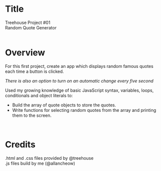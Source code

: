 
# Title
Treehouse Project #01  
	Random Quote Generator  
<br>

# Overview

For this first project, create an app which displays random famous quotes each time a button is clicked.

_There is also an option to turn on an automatic change every five second_

Used my growing knowledge of basic JavaScript syntax, variables, loops, conditionals and object literals to:
 - Build the array of quote objects to store the quotes.
 - Write functions for selecting random quotes from the array and printing them to the screen.  
<br>

# Credits
.html and .css files provided by @treehouse  
.js files build by me (@allancheow)